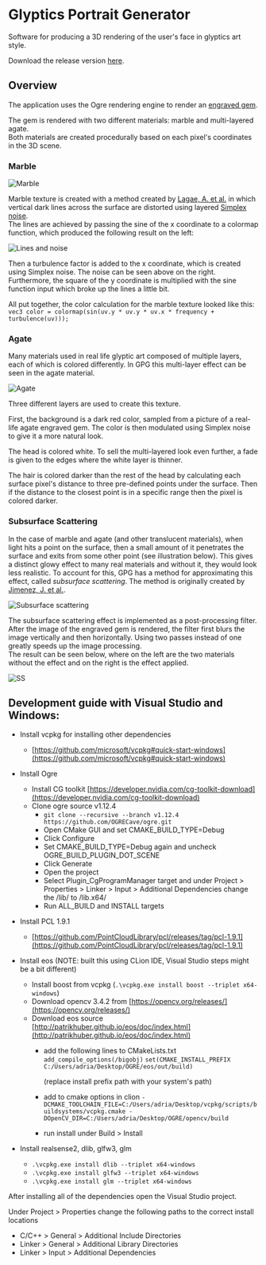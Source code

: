 # Glyptics Portrait Generator

Software for producing a 3D rendering of the user's face in glyptics art style.

Download the release version [here](https://github.com/lakies/glypticsgenerator/releases/tag/v1.0).

## Overview

The application uses the Ogre rendering engine to render an [engraved gem](https://en.wikipedia.org/wiki/Engraved_gem).


The gem is rendered with two different materials: marble and multi-layered agate. \
Both materials are created procedurally based on each pixel's coordinates in the 3D scene.

### Marble

![Marble](https://i.imgur.com/GX3sTB5.png "Marble")

Marble texture is created with a method created by [Lagae, A. et al.](https://hal.inria.fr/hal-00920177/document) in which vertical dark lines across the surface are distorted using layered [Simplex noise](https://en.wikipedia.org/wiki/Simplex_noise). \
The lines are achieved by passing the sine of the x coordinate to a colormap function, which produced the following result on the left:

![Lines and noise](https://i.imgur.com/ebkGEcM.png "Lines and noise")

Then a turbulence factor is added to the x coordinate, which is created using Simplex noise. The noise can be seen above on the right.\
Furthermore, the square of the y coordinate is multiplied with the sine function input which broke up the lines a little bit. 

All put together, the color calculation for the marble texture looked like this:\
`vec3 color = colormap(sin(uv.y * uv.y * uv.x * frequency + turbulence(uv)));`

### Agate

Many materials used in real life glyptic art composed of multiple layers, each of which is colored differently. In GPG this multi-layer effect can be seen in the agate material.

![Agate](https://i.imgur.com/hSxMB2r.png "Agate")

Three different layers are used to create this texture.

First, the background is a dark red color, sampled from a picture of a real-life agate engraved gem. The color is then modulated using Simplex noise to give it a more natural look.

The head is colored white. To sell the multi-layered look even further, a fade is given to the edges where the white layer is thinner.

The hair is colored darker than the rest of the head by calculating each surface pixel's distance to three pre-defined points under the surface. Then if the distance to the closest point is in a specific range then the pixel is colored darker.

### Subsurface Scattering

In the case of marble and agate (and other translucent materials), when light hits a point on the surface, then a small amount of it penetrates the surface and exits from some other point (see illustration below). This gives a distinct glowy effect to many real materials and without it, they would look less realistic. To account for this, GPG has a method for approximating this effect, called *subsurface scattering*. The method is originally created by [Jimenez, J. et al.](http://www.iryoku.com/separable-sss/).

![Subsurface scattering](https://imgur.com/Vq6bJ1p.png "Subsurface scattering")

The subsurface scattering effect is implemented as a post-processing filter. After the image of the engraved gem is rendered, the filter first blurs the image vertically and then horizontally. Using two passes instead of one greatly speeds up the image processing.\
The result can be seen below, where on the left are the two materials without the effect and on the right is the effect applied.

![SS](https://i.imgur.com/Fat3u9o.png "SS")



## Development guide with Visual Studio and Windows:

* Install vcpkg for installing other dependencies
    * [https://github.com/microsoft/vcpkg#quick-start-windows](https://github.com/microsoft/vcpkg#quick-start-windows)
* Install Ogre
    * Install CG toolkit [https://developer.nvidia.com/cg-toolkit-download](https://developer.nvidia.com/cg-toolkit-download)
    * Clone ogre source v1.12.4
        * `git clone --recursive --branch v1.12.4 https://github.com/OGRECave/ogre.git`
        * Open CMake GUI and set CMAKE_BUILD_TYPE=Debug
        * Click Configure
        * Set CMAKE_BUILD_TYPE=Debug again and uncheck OGRE_BUILD_PLUGIN_DOT_SCENE
        * Click Generate
        * Open the project 
        * Select Plugin_CgProgramManager target and under Project > Properties > Linker > Input > Additional Dependencies change the /lib/ to /lib.x64/
        * Run ALL_BUILD and INSTALL targets
* Install PCL 1.9.1
    * [https://github.com/PointCloudLibrary/pcl/releases/tag/pcl-1.9.1](https://github.com/PointCloudLibrary/pcl/releases/tag/pcl-1.9.1)
* Install eos (NOTE: built this using CLion IDE, Visual Studio steps might be a bit different)
    * Install boost from vcpkg (`.\vcpkg.exe install boost --triplet x64-windows`)
    * Download opencv 3.4.2 from [https://opencv.org/releases/](https://opencv.org/releases/)
    * Download eos source [http://patrikhuber.github.io/eos/doc/index.html](http://patrikhuber.github.io/eos/doc/index.html)
        * add the following lines to CMakeLists.txt
        `add_compile_options(/bigobj)`
        `set(CMAKE_INSTALL_PREFIX C:/Users/adria/Desktop/OGRE/eos/out/build)`
        
            (replace install prefix path with your system's path)
        * add to cmake options in clion `-DCMAKE_TOOLCHAIN_FILE=C:/Users/adria/Desktop/vcpkg/scripts/buildsystems/vcpkg.cmake -DOpenCV_DIR=C:/Users/adria/Desktop/OGRE/opencv/build`
        * run install under Build > Install
        
* Install realsense2, dlib, glfw3, glm
    * `.\vcpkg.exe install dlib --triplet x64-windows`
    * `.\vcpkg.exe install glfw3 --triplet x64-windows`
    * `.\vcpkg.exe install glm --triplet x64-windows`

After installing all of the dependencies open the Visual Studio project.

Under Project > Properties change the following paths to the correct install locations
* C/C++ > General > Additional Include Directories
* Linker > General > Additional Library Directories
* Linker > Input > Additional Dependencies